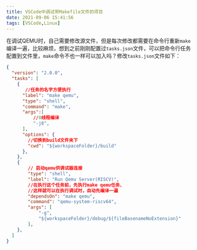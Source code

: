 ```yaml
---
title: VSCode中调试带Makefile文件的项目
date: 2021-09-06 15:41:56
tags: [VSCode,Linux]
---
```

在调试QEMU时，自己需要修改源文件，但是每次修改都需要在命令行重新`make`编译一遍，比较麻烦，想到之前刚刚配置过`tasks.json`文件，可以把命令行任务配置到文件里，`make`命令不也一样可以加入吗？修改`tasks.json`文件如下：
```json
{
  "version": "2.0.0",
  "tasks": [
    {
       //任务的名字方便执行
      "label": "make qemu",
      "type": "shell",
      "command": "make",
      "args":[
          //8线程编译
          "-j8",
      ],
      "options": {
        //切换到build文件夹下
        "cwd": "${workspaceFolder}/build" 
      },
    },
    {
        // 启动qemu供调试器连接
        "type": "shell",
        "label": "Run Qemu Server(RISCV)",
        //在执行这个任务前，先执行make qemu任务、
        //这样就可以在执行调试时，自动先编译一遍
        "dependsOn": "make qemu",
        "command": "qemu-system-riscv64",
        "args": [
            "-g",
            "${workspaceFolder}/debug/${fileBasenameNoExtension}"
        ],
    },
  ]
}
```